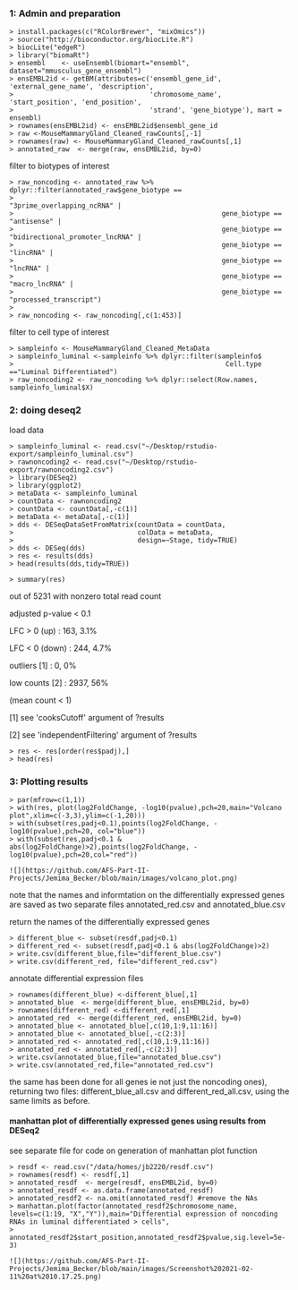 ### 1: Admin and preparation
```
> install.packages(c("RColorBrewer", "mixOmics"))
> source("http://bioconductor.org/biocLite.R")
> biocLite("edgeR")
> library("biomaRt")
> ensembl    <- useEnsembl(biomart="ensembl", dataset="mmusculus_gene_ensembl")
> ensEMBL2id <- getBM(attributes=c('ensembl_gene_id', 'external_gene_name', 'description',
>                                  'chromosome_name', 'start_position', 'end_position', 
>                                  'strand', 'gene_biotype'), mart = ensembl)  
> rownames(ensEMBL2id) <- ensEMBL2id$ensembl_gene_id
> raw <-MouseMammaryGland_Cleaned_rawCounts[,-1]
> rownames(raw) <- MouseMammaryGland_Cleaned_rawCounts[,1]
> annotated_raw  <- merge(raw, ensEMBL2id, by=0)
```
filter to biotypes of interest 
```
> raw_noncoding <- annotated_raw %>% dplyr::filter(annotated_raw$gene_biotype == 
>                                                    "3prime_overlapping_ncRNA" |
>                                                    gene_biotype == "antisense" |
>                                                    gene_biotype == "bidirectional_promoter_lncRNA" |
>                                                    gene_biotype == "lincRNA" |
>                                                    gene_biotype == "lncRNA" |
>                                                    gene_biotype == "macro_lncRNA" |
>                                                    gene_biotype ==  "processed_transcript")
> 
> raw_noncoding <- raw_noncoding[,c(1:453)] 
```
filter to cell type of interest
```
> sampleinfo <- MouseMammaryGland_Cleaned_MetaData
> sampleinfo_luminal <-sampleinfo %>% dplyr::filter(sampleinfo$
>                                                     Cell.type =="Luminal Differentiated")
> raw_noncoding2 <- raw_noncoding %>% dplyr::select(Row.names, sampleinfo_luminal$X)
```
### 2: doing deseq2

load data
```
> sampleinfo_luminal <- read.csv("~/Desktop/rstudio-export/sampleinfo_luminal.csv")
> rawnoncoding2 <- read.csv("~/Desktop/rstudio-export/rawnoncoding2.csv")
> library(DESeq2)
> library(ggplot2)
> metaData <- sampleinfo_luminal
> countData <- rawnoncoding2
> countData <- countData[,-c(1)]
> metaData <- metaData[,-c(1)]
> dds <- DESeqDataSetFromMatrix(countData = countData, 
>                               colData = metaData,
>                               design=~Stage, tidy=TRUE)
> dds <- DESeq(dds)
> res <- results(dds)
> head(results(dds,tidy=TRUE))

> summary(res)
```
out of 5231 with nonzero total read count

adjusted p-value < 0.1

LFC > 0 (up)       : 163, 3.1%

LFC < 0 (down)     : 244, 4.7%

outliers [1]       : 0, 0%

low counts [2]     : 2937, 56%

(mean count < 1)

[1] see 'cooksCutoff' argument of ?results

[2] see 'independentFiltering' argument of ?results
```
> res <- res[order(res$padj),]
> head(res)
```
### 3: Plotting results
```
> par(mfrow=c(1,1))
> with(res, plot(log2FoldChange, -log10(pvalue),pch=20,main="Volcano plot",xlim=c(-3,3),ylim=c(-1,20)))
> with(subset(res,padj<0.1),points(log2FoldChange, -log10(pvalue),pch=20, col="blue"))
> with(subset(res,padj<0.1 & abs(log2FoldChange)>2),points(log2FoldChange, -log10(pvalue),pch=20,col="red"))

![](https://github.com/AFS-Part-II-Projects/Jemima_Becker/blob/main/images/volcano_plot.png)
```
note that the names and informtation on the differentially expressed genes are saved as two separate files annotated_red.csv and annotated_blue.csv

return the names of the differentially expressed genes
```
> different_blue <- subset(resdf,padj<0.1)
> different_red <- subset(resdf,padj<0.1 & abs(log2FoldChange)>2)
> write.csv(different_blue,file="different_blue.csv")
> write.csv(different_red, file="different_red.csv")
```
annotate differential expression files
```
> rownames(different_blue) <-different_blue[,1]
> annotated_blue  <- merge(different_blue, ensEMBL2id, by=0)
> rownames(different_red) <-different_red[,1]
> annotated_red  <- merge(different_red, ensEMBL2id, by=0)
> annotated_blue <- annotated_blue[,c(10,1:9,11:16)]
> annotated_blue <- annotated_blue[,-c(2:3)]
> annotated_red <- annotated_red[,c(10,1:9,11:16)]
> annotated_red <- annotated_red[,-c(2:3)]
> write.csv(annotated_blue,file="annotated_blue.csv")
> write.csv(annotated_red,file="annotated_red.csv")
```
the same has been done for all genes ie not just the noncoding ones), returning two files: different_blue_all.csv and different_red_all.csv, using the same limits as before.

#### manhattan plot of differentially expressed genes using results from DESeq2

see separate file for code on generation of manhattan plot function
```
> resdf <- read.csv("/data/homes/jb2220/resdf.csv")
> rownames(resdf) <- resdf[,1]
> annotated_resdf  <- merge(resdf, ensEMBL2id, by=0)
> annotated_resdf <- as.data.frame(annotated_resdf)
> annotated_resdf2 <- na.omit(annotated_resdf) #remove the NAs
> manhattan.plot(factor(annotated_resdf2$chromosome_name, levels=c(1:19, "X","Y")),main="Differential expression of noncoding RNAs in luminal differentiated > cells",
>                annotated_resdf2$start_position,annotated_resdf2$pvalue,sig.level=5e-3)

![](https://github.com/AFS-Part-II-Projects/Jemima_Becker/blob/main/images/Screenshot%202021-02-11%20at%2010.17.25.png)
```
